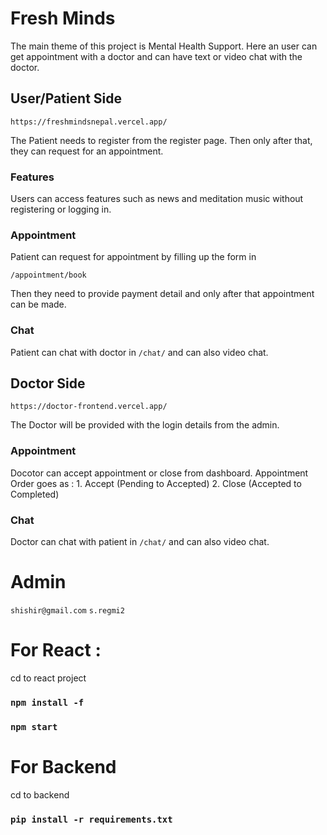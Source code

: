 # Fresh Minds

The main theme of this project is Mental Health Support. Here an user can get appointment with a doctor and can have text or video chat with the doctor.

## User/Patient Side

`https://freshmindsnepal.vercel.app/`

The Patient needs to register from the register page. Then only after that, they can request for an appointment.

### Features

Users can access features such as news and meditation music without registering or logging in.

### Appointment

Patient can request for appointment by filling up the form in 

`/appointment/book`

Then they need to provide payment detail and only after that appointment can be made.

### Chat

Patient can chat with doctor in
`/chat/`
and can also video chat.

## Doctor Side

`https://doctor-frontend.vercel.app/`

The Doctor will be provided with the login details from the admin.

### Appointment

Docotor can accept appointment or close from dashboard.
Appointment Order goes as :
    1. Accept (Pending to Accepted)
    2. Close (Accepted to Completed)

### Chat

Doctor can chat with patient in
`/chat/`
and can also video chat.

# Admin

`shishir@gmail.com`
`s.regmi2`


# For React :

cd to react project

### `npm install -f`
### `npm start`

# For Backend

cd to backend

### `pip install -r requirements.txt`